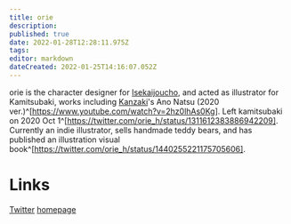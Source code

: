 ```yaml
---
title: orie
description: 
published: true
date: 2022-01-28T12:28:11.975Z
tags: 
editor: markdown
dateCreated: 2022-01-25T14:16:07.052Z
---
```


orie is the character designer for [Isekaijoucho](/people/virtual/isekaijoucho), and acted as illustrator for Kamitsubaki, works including [Kanzaki](/people/artists/kanzaki-iori)'s Ano Natsu (2020 ver.)^[https://www.youtube.com/watch?v=2hz0lhAs0Kg]. Left kamitsubaki on 2020 Oct 1^[https://twitter.com/orie_h/status/1311612383886942209]. Currently an indie illustrator, sells handmade teddy bears, and has published an illustration visual book^[https://twitter.com/orie_h/status/1440255221175705606].

# Links
[Twitter](https://twitter.com/orie_h)
[homepage](https://i8note.wixsite.com/oriesnote)